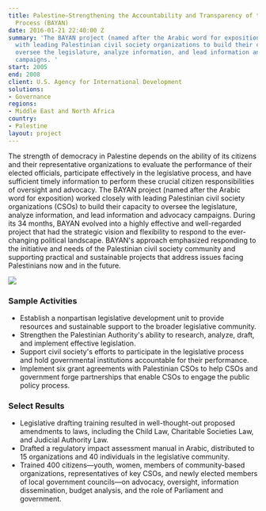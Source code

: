 ```yaml
---
title: Palestine—Strengthening the Accountability and Transparency of the Legislative
  Process (BAYAN)
date: 2016-01-21 22:40:00 Z
summary: 'The BAYAN project (named after the Arabic word for exposition) worked closely
  with leading Palestinian civil society organizations to build their capacity to
  oversee the legislature, analyze information, and lead information and advocacy
  campaigns. '
start: 2005
end: 2008
client: U.S. Agency for International Development
solutions:
- Governance
regions:
- Middle East and North Africa
country:
- Palestine
layout: project
---
```


The strength of democracy in Palestine depends on the ability of its citizens and their representative organizations to evaluate the performance of their elected officials, participate effectively in the legislative process, and have sufficient timely information to perform these crucial citizen responsibilities of oversight and advocacy. The BAYAN project (named after the Arabic word for exposition) worked closely with leading Palestinian civil society organizations (CSOs) to build their capacity to oversee the legislature, analyze information, and lead information and advocacy campaigns. During its 34 months, BAYAN evolved into a highly effective and well-regarded project that had the strategic vision and flexibility to respond to the ever-changing political landscape. BAYAN's approach emphasized responding to the initiative and needs of the Palestinian civil society community and supporting practical and sustainable projects that address issues facing Palestinians now and in the future.

![][1]

###  Sample Activities

* Establish a nonpartisan legislative development unit to provide resources and sustainable support to the broader legislative community.
* Strengthen the Palestinian Authority's ability to research, analyze, draft, and implement effective legislation.
* Support civil society's efforts to participate in the legislative process and hold governmental institutions accountable for their performance.
* Implement six grant agreements with Palestinian CSOs to help CSOs and government forge partnerships that enable CSOs to engage the public policy process.

###  Select Results

* Legislative drafting training resulted in well-thought-out proposed amendments to laws, including the Child Law, Charitable Societies Law, and Judicial Authority Law.
* Drafted a regulatory impact assessment manual in Arabic, distributed to 15 organizations and 40 individuals in the legislative community.
* Trained 400 citizens—youth, women, members of community-based organizations, representatives of key CSOs, and newly elected members of local government councils—on advocacy, oversight, information dissemination, budget analysis, and the role of Parliament and government.

[1]: https://assetify-dai.com/projects/PalestineStrengthening.jpg
